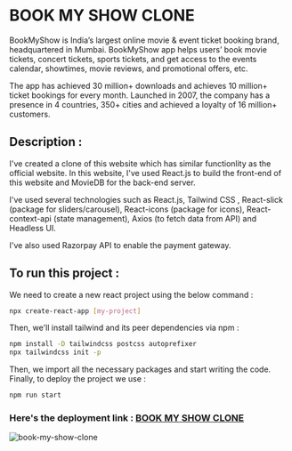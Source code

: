 # BOOK MY SHOW CLONE

BookMyShow is India’s largest online movie & event ticket booking brand, headquartered in Mumbai. BookMyShow app helps users’ book movie tickets, concert tickets, sports tickets, and get access to the events calendar, showtimes, movie reviews, and promotional offers, etc.

The app has achieved 30 million+ downloads and achieves 10 million+ ticket bookings for every month. Launched in 2007, the company has a presence in 4 countries, 350+ cities and achieved a loyalty of 16 million+ customers.

## Description : 
I've created a clone of this website which has similar functionlity as the official website. In this website, I've used React.js to build the front-end of this website and MovieDB for the back-end server.

I've used several technologies such as React.js, Tailwind CSS , React-slick (package for sliders/carousel), React-icons (package for icons), React-context-api (state management), Axios (to fetch data from API) and Headless UI.

I've also used Razorpay API to enable the payment gateway. 

## To run this project : 
We need to create a new react project using the below command :

```bash
npx create-react-app [my-project]
```

Then, we'll install tailwind and its peer dependencies via npm :
```bash
npm install -D tailwindcss postcss autoprefixer
npx tailwindcss init -p
```

Then, we import all the necessary packages and start writing the code. Finally, to deploy the project we use :

```bash
npm run start
```

### Here's the deployment link : [BOOK MY SHOW CLONE](https://book-my-show-clone-brown.vercel.app/)


![book-my-show-clone](https://user-images.githubusercontent.com/76815843/206909711-20534b07-ba8f-4a4b-879c-07e412b43a02.png)
